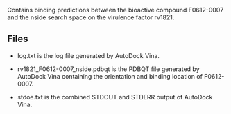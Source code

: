 Contains binding predictions between the bioactive compound F0612-0007 and the nside search space on the virulence factor rv1821.

## Files

- log.txt is the log file generated by AutoDock Vina.

- rv1821_F0612-0007_nside.pdbqt is the PDBQT file generated by AutoDock Vina containing the orientation and binding location of F0612-0007.

- stdoe.txt is the combined STDOUT and STDERR output of AutoDock Vina.

